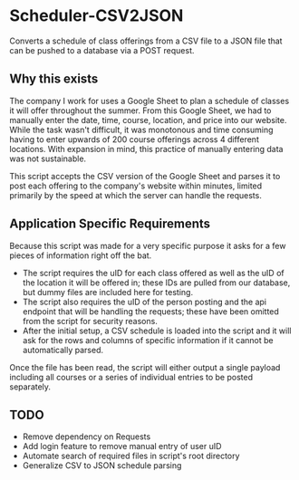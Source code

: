 # Scheduler-CSV2JSON
Converts a schedule of class offerings from a CSV file to a JSON file that can be pushed to a database via a POST request.


## Why this exists
The company I work for uses a Google Sheet to plan a schedule of classes it will offer throughout the summer. From this Google Sheet, we had to manually enter the date, time, course, location, and price into our website. While the task wasn't difficult, it was monotonous and time consuming having to enter upwards of 200 course offerings across 4 different locations. With expansion in mind, this practice of manually entering data was not sustainable.

This script accepts the CSV version of the Google Sheet and parses it to post each offering to the company's website within minutes, limited primarily by the speed at which the server can handle the requests. 

## Application Specific Requirements
Because this script was made for a very specific purpose it asks for a few pieces of information right off the bat.

* The script requires the uID for each class offered as well as the uID of the location it will be offered in; these IDs are pulled from our database, but dummy files are included here for testing.
* The script also requires the uID of the person posting and the api endpoint that will be handling the requests; these have been omitted from the script for security reasons.
* After the initial setup, a CSV schedule is loaded into the script and it will ask for the rows and columns of specific information if it cannot be automatically parsed.

Once the file has been read, the script will either output a single payload including all courses or a series of individual entries to be posted separately.

## TODO 
* Remove dependency on Requests
* Add login feature to remove manual entry of user uID
* Automate search of required files in script's root directory
* Generalize CSV to JSON schedule parsing 
